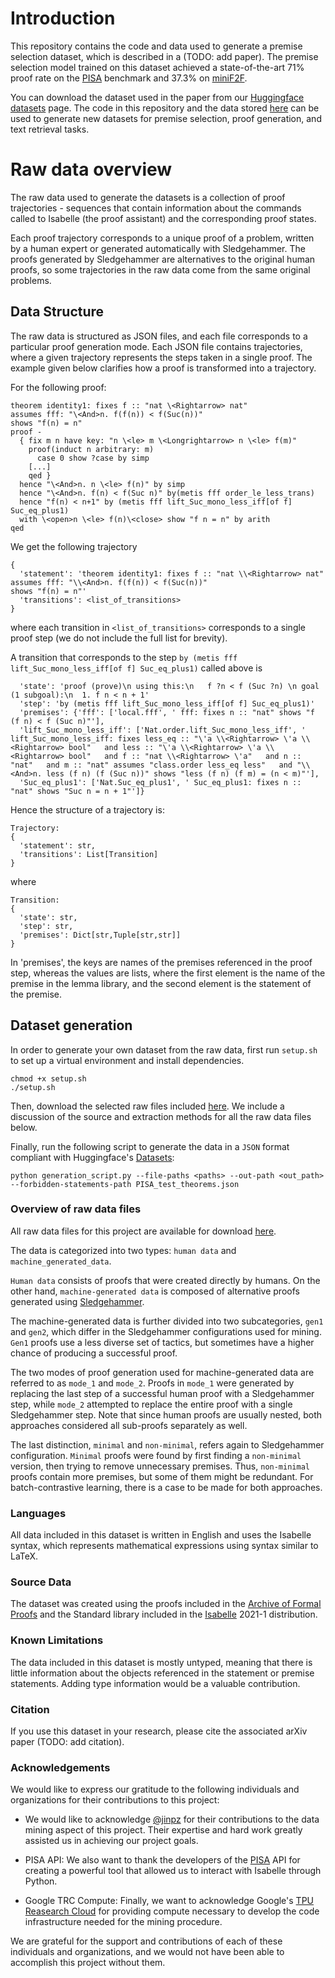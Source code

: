 # Introduction

This repository contains the code and data used to generate a premise selection dataset, which is described in a (TODO: add paper). The premise selection model trained on this dataset achieved a state-of-the-art 71% proof rate on the [PISA](http://aitp-conference.org/2021/abstract/paper_17.pdf) benchmark and 37.3% on [miniF2F](https://arxiv.org/abs/2109.00110).

You can download the dataset used in the paper from our [Huggingface datasets](https://huggingface.co/datasets/Simontwice/premise_selection_in_isabelle) page. The code in this repository and the data stored [here](https://huggingface.co/datasets/Simontwice/premise_selection_in_isabelle/tree/main) can be used to generate new datasets for premise selection, proof generation, and text retrieval tasks.

# Raw data overview

The raw data used to generate the datasets is a collection of proof trajectories - sequences that contain information about the commands called to Isabelle (the proof assistant) and the corresponding proof states.

Each proof trajectory corresponds to a unique proof of a problem, written by a human expert or generated automatically with Sledgehammer. The proofs generated by Sledgehammer are alternatives to the original human proofs, so some trajectories in the raw data come from the same original problems.

## Data Structure

The raw data is structured as JSON files, and each file corresponds to a particular proof generation mode. Each JSON file contains trajectories, where a given trajectory represents the steps taken in a single proof. The example given below clarifies how a proof is transformed into a trajectory.

For the following proof:
```
theorem identity1: fixes f :: "nat \<Rightarrow> nat"
assumes fff: "\<And>n. f(f(n)) < f(Suc(n))"
shows "f(n) = n"
proof -
  { fix m n have key: "n \<le> m \<Longrightarrow> n \<le> f(m)"
    proof(induct n arbitrary: m)
      case 0 show ?case by simp
    [...]
    qed }
  hence "\<And>n. n \<le> f(n)" by simp
  hence "\<And>n. f(n) < f(Suc n)" by(metis fff order_le_less_trans)
  hence "f(n) < n+1" by (metis fff lift_Suc_mono_less_iff[of f] Suc_eq_plus1)
  with \<open>n \<le> f(n)\<close> show "f n = n" by arith
qed
```
We get the following trajectory

```
{
  'statement': 'theorem identity1: fixes f :: "nat \\<Rightarrow> nat"
assumes fff: "\\<And>n. f(f(n)) < f(Suc(n))"
shows "f(n) = n"'
  'transitions': <list_of_transitions>
}
```
where each transition in `<list_of_transitions>` corresponds to a single proof step (we do not include the full list for brevity).

A transition that corresponds to the step `by (metis fff lift_Suc_mono_less_iff[of f] Suc_eq_plus1)` called above is
```
  'state': 'proof (prove)\n using this:\n   f ?n < f (Suc ?n) \n goal (1 subgoal):\n  1. f n < n + 1'
  'step': 'by (metis fff lift_Suc_mono_less_iff[of f] Suc_eq_plus1)'
  'premises': {'fff': ['local.fff', ' fff: fixes n :: "nat" shows "f (f n) < f (Suc n)"'], 
  'lift_Suc_mono_less_iff': ['Nat.order.lift_Suc_mono_less_iff', ' lift_Suc_mono_less_iff: fixes less_eq :: "\'a \\<Rightarrow> \'a \\<Rightarrow> bool"   and less :: "\'a \\<Rightarrow> \'a \\<Rightarrow> bool"   and f :: "nat \\<Rightarrow> \'a"   and n :: "nat"   and m :: "nat" assumes "class.order less_eq less"   and "\\<And>n. less (f n) (f (Suc n))" shows "less (f n) (f m) = (n < m)"'],
  'Suc_eq_plus1': ['Nat.Suc_eq_plus1', ' Suc_eq_plus1: fixes n :: "nat" shows "Suc n = n + 1"']}
```
Hence the structure of a trajectory is:
```
Trajectory:
{
  'statement': str,
  'transitions': List[Transition]
}
```
where
```
Transition: 
{
  'state': str,
  'step': str,
  'premises': Dict[str,Tuple[str,str]]
}
```
In 'premises', the keys are names of the premises referenced in the proof step, whereas the values are lists, where the first element is the name of the premise in the lemma library, and the second element is the statement of the premise.

## Dataset generation

In order to generate your own dataset from the raw data, first run `setup.sh` to set up a virtual environment and install dependencies.
```
chmod +x setup.sh
./setup.sh
```

Then, download the selected raw files included [here](https://huggingface.co/datasets/Simontwice/premise_selection_in_isabelle/tree/main). We include a discussion of the source and extraction methods for all the raw data files below.

Finally, run the following script to generate the data in a `JSON` format compliant with Huggingface's [Datasets](https://huggingface.co/docs/datasets/index):
```
python generation_script.py --file-paths <paths> --out-path <out_path> --forbidden-statements-path PISA_test_theorems.json
```

### Overview of raw data files
All raw data files for this project are available for download [here](https://huggingface.co/datasets/Simontwice/premise_selection_in_isabelle/tree/main).

The data is categorized into two types: `human data` and `machine_generated_data`.

`Human data` consists of proofs that were created directly by humans. On the other hand, `machine-generated data` is composed of alternative proofs generated using [Sledgehammer](https://isabelle.in.tum.de/website-Isabelle2009-1/sledgehammer.html).

The machine-generated data is further divided into two subcategories, `gen1` and `gen2`, which differ in the Sledgehammer configurations used for mining. `Gen1` proofs use a less diverse set of tactics, but sometimes have a higher chance of producing a successful proof.

The two modes of proof generation used for machine-generated data are referred to as `mode_1` and `mode_2`. Proofs in `mode_1` were generated by replacing the last step of a successful human proof with a Sledgehammer step, while `mode_2` attempted to replace the entire proof with a single Sledgehammer step. Note that since human proofs are usually nested, both approaches considered all sub-proofs separately as well.

The last distinction, `minimal` and `non-minimal`, refers again to Sledgehammer configuration. `Minimal` proofs were found by first finding a `non-minimal` version, then trying to remove unnecessary premises. Thus, `non-minimal` proofs contain more premises, but some of them might be redundant. For batch-contrastive learning, there is a case to be made for both approaches.

### Languages

All data included in this dataset is written in English and uses the Isabelle syntax, which represents mathematical expressions using syntax similar to LaTeX.

### Source Data
The dataset was created using the proofs included in the [Archive of Formal Proofs](https://www.isa-afp.org/) and the Standard library included in the [Isabelle](https://isabelle.in.tum.de/) 2021-1 distribution.

### Known Limitations

The data included in this dataset is mostly untyped, meaning that there is little information about the objects referenced in the statement or premise statements. Adding type information would be a valuable contribution.

### Citation
If you use this dataset in your research, please cite the associated arXiv paper (TODO: add citation).

### Acknowledgements
We would like to express our gratitude to the following individuals and organizations for their contributions to this project:

* We would like to acknowledge [@jinpz](https://github.com/jinpz) for their contributions to the data mining aspect of this project. Their expertise and hard work greatly assisted us in achieving our project goals.

* PISA API: We also want to thank the developers of the [PISA](https://github.com/albertqjiang/Portal-to-ISAbelle) API for creating a powerful tool that allowed us to interact with Isabelle through Python.

* Google TRC Compute: Finally, we want to acknowledge Google's [TPU Reasearch Cloud](https://sites.research.google/trc/about/) for providing compute necessary to develop the code infrastructure needed for the mining procedure.

We are grateful for the support and contributions of each of these individuals and organizations, and we would not have been able to accomplish this project without them.
